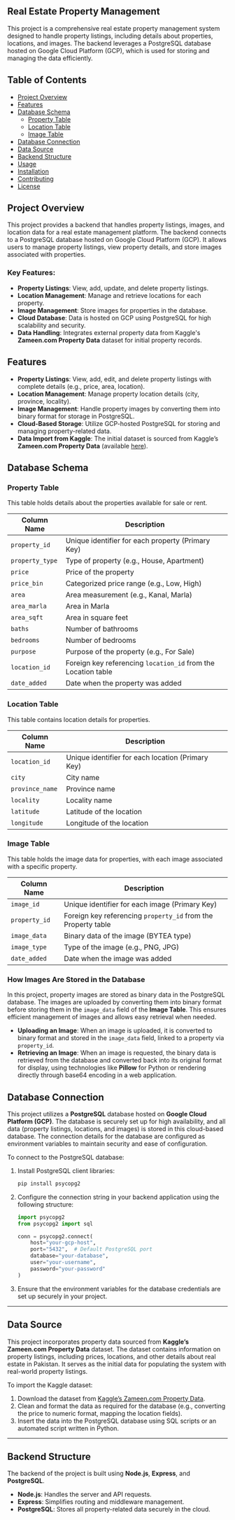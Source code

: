 ## Real Estate Property Management

This project is a comprehensive real estate property management system designed to handle property listings, including details about properties, locations, and images. The backend leverages a PostgreSQL database hosted on Google Cloud Platform (GCP), which is used for storing and managing the data efficiently.

## Table of Contents

- [Project Overview](#project-overview)
- [Features](#features)
- [Database Schema](#database-schema)
  - [Property Table](#property-table)
  - [Location Table](#location-table)
  - [Image Table](#image-table)
- [Database Connection](#database-connection)
- [Data Source](#data-source)
- [Backend Structure](#backend-structure)
- [Usage](#usage)
- [Installation](#installation)
- [Contributing](#contributing)
- [License](#license)

## Project Overview

This project provides a backend that handles property listings, images, and location data for a real estate management platform. The backend connects to a PostgreSQL database hosted on Google Cloud Platform (GCP). It allows users to manage property listings, view property details, and store images associated with properties.

### Key Features:

- **Property Listings**: View, add, update, and delete property listings.
- **Location Management**: Manage and retrieve locations for each property.
- **Image Management**: Store images for properties in the database.
- **Cloud Database**: Data is hosted on GCP using PostgreSQL for high scalability and security.
- **Data Handling**: Integrates external property data from Kaggle's **Zameen.com Property Data** dataset for initial property records.

## Features

- **Property Listings**: View, add, edit, and delete property listings with complete details (e.g., price, area, location).
- **Location Management**: Manage property location details (city, province, locality).
- **Image Management**: Handle property images by converting them into binary format for storage in PostgreSQL.
- **Cloud-Based Storage**: Utilize GCP-hosted PostgreSQL for storing and managing property-related data.
- **Data Import from Kaggle**: The initial dataset is sourced from Kaggle’s **Zameen.com Property Data** (available [here](https://www.kaggle.com/datasets/huzzefakhan/zameencom-property-data-pakistan)).

## Database Schema

### Property Table

This table holds details about the properties available for sale or rent.

| Column Name     | Description                                                   |
| --------------- | ------------------------------------------------------------- |
| `property_id`   | Unique identifier for each property (Primary Key)             |
| `property_type` | Type of property (e.g., House, Apartment)                     |
| `price`         | Price of the property                                         |
| `price_bin`     | Categorized price range (e.g., Low, High)                     |
| `area`          | Area measurement (e.g., Kanal, Marla)                         |
| `area_marla`    | Area in Marla                                                 |
| `area_sqft`     | Area in square feet                                           |
| `baths`         | Number of bathrooms                                           |
| `bedrooms`      | Number of bedrooms                                            |
| `purpose`       | Purpose of the property (e.g., For Sale)                      |
| `location_id`   | Foreign key referencing `location_id` from the Location table |
| `date_added`    | Date when the property was added                              |

### Location Table

This table contains location details for properties.

| Column Name     | Description                                       |
| --------------- | ------------------------------------------------- |
| `location_id`   | Unique identifier for each location (Primary Key) |
| `city`          | City name                                         |
| `province_name` | Province name                                     |
| `locality`      | Locality name                                     |
| `latitude`      | Latitude of the location                          |
| `longitude`     | Longitude of the location                         |

### Image Table

This table holds the image data for properties, with each image associated with a specific property.

| Column Name   | Description                                                   |
| ------------- | ------------------------------------------------------------- |
| `image_id`    | Unique identifier for each image (Primary Key)                |
| `property_id` | Foreign key referencing `property_id` from the Property table |
| `image_data`  | Binary data of the image (BYTEA type)                         |
| `image_type`  | Type of the image (e.g., PNG, JPG)                            |
| `date_added`  | Date when the image was added                                 |

### How Images Are Stored in the Database

In this project, property images are stored as binary data in the PostgreSQL database. The images are uploaded by converting them into binary format before storing them in the `image_data` field of the **Image Table**. This ensures efficient management of images and allows easy retrieval when needed.

- **Uploading an Image**: When an image is uploaded, it is converted to binary format and stored in the `image_data` field, linked to a property via `property_id`.
- **Retrieving an Image**: When an image is requested, the binary data is retrieved from the database and converted back into its original format for display, using technologies like **Pillow** for Python or rendering directly through base64 encoding in a web application.

## Database Connection

This project utilizes a **PostgreSQL** database hosted on **Google Cloud Platform (GCP)**. The database is securely set up for high availability, and all data (property listings, locations, and images) is stored in this cloud-based database. The connection details for the database are configured as environment variables to maintain security and ease of configuration.

To connect to the PostgreSQL database:

1. Install PostgreSQL client libraries:
   ```bash
   pip install psycopg2
   ```

2. Configure the connection string in your backend application using the following structure:
   ```python
   import psycopg2
   from psycopg2 import sql

   conn = psycopg2.connect(
       host="your-gcp-host",
       port="5432",  # Default PostgreSQL port
       database="your-database",
       user="your-username",
       password="your-password"
   )
   ```

3. Ensure that the environment variables for the database credentials are set up securely in your project.

---

## Data Source

This project incorporates property data sourced from **Kaggle’s Zameen.com Property Data** dataset. The dataset contains information on property listings, including prices, locations, and other details about real estate in Pakistan. It serves as the initial data for populating the system with real-world property listings.

To import the Kaggle dataset:

1. Download the dataset from [Kaggle’s Zameen.com Property Data](https://www.kaggle.com/datasets/huzzefakhan/zameencom-property-data-pakistan).
2. Clean and format the data as required for the database (e.g., converting the price to numeric format, mapping the location fields).
3. Insert the data into the PostgreSQL database using SQL scripts or an automated script written in Python.

---

## Backend Structure

The backend of the project is built using **Node.js**, **Express**, and **PostgreSQL**.

- **Node.js**: Handles the server and API requests.
- **Express**: Simplifies routing and middleware management.
- **PostgreSQL**: Stores all property-related data securely in the cloud.
